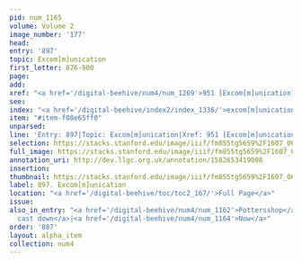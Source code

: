 ```yaml
---
pid: num_1165
volume: Volume 2
image_number: '177'
head: 
entry: '897'
topic: Excom[m]unication
first_letter: 876-900
page: 
add: 
xref: "<a href='/digital-beehive/num4/num_1269'>951 [Excom[m]unication]</a>"
see: 
index: "<a href='/digital-beehive/index2/index_1336/'>excom[m]unication</a>"
item: "#item-f08e65ff0"
unparsed: 
line: 'Entry: 897|Topic: Excom[m]unication|Xref: 951 [Excom[m]unication]|Index: excom[m]unication|#item-f08e65ff0'
selection: https://stacks.stanford.edu/image/iiif/fm855tg5659%2F1607_0644/409,1957,2841,481/full/0/default.jpg
full_image: https://stacks.stanford.edu/image/iiif/fm855tg5659%2F1607_0644/full/full/0/default.jpg
annotation_uri: http://dev.llgc.org.uk/annotation/1582653419008
insertion: 
thumbnail: https://stacks.stanford.edu/image/iiif/fm855tg5659%2F1607_0644/409,1957,600,180/250,/0/default.jpg
label: 897. Excom[m]unication
location: "<a href='/digital-beehive/toc/toc2_167/'>Full Page</a>"
issue: 
also_in_entry: "<a href='/digital-beehive/num4/num_1162'>Pottersshop</a>|<a href='/digital-beehive/num4/num_1163'>To
  cast down</a>|<a href='/digital-beehive/num4/num_1164'>Now</a>"
order: '087'
layout: alpha_item
collection: num4
---
```

